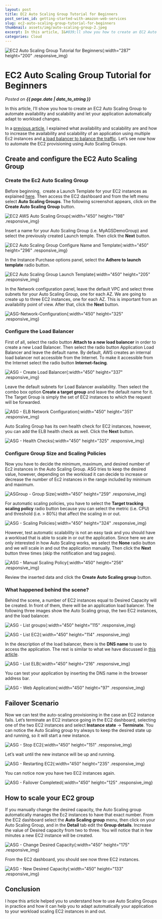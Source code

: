 ```yaml
---
layout: post
title: EC2 Auto Scaling Group Tutorial for Beginners
post_series_id: getting-started-with-amazon-web-services
slug: ec2-auto-scaling-group-tutorial-for-beginners
thumbnail: assets/img/auto-scaling-group-2.jpeg
excerpt: In this article, I&#039;ll show you how to create an EC2 Auto Scaling Group to automate the availability and scalability of your EC2 instances.
categories: Cloud
---
```


![EC2 Auto Scaling Group Tutorial for Beginners](assets/img/auto-scaling-group-2.jpeg){:width="287" height="200" .responsive_img}

# EC2 Auto Scaling Group Tutorial for Beginners
_Posted on **{{ page.date | date_to_string }}**_

In this article, I’ll show you how to create an EC2 Auto Scaling Group to automate availability and scalability and let your application automatically adapt to workload changes.

In a [previous article](how-to-increase-amazon-ec2-availability-and-scalability), I explained what availability and scalability are and how to increase the availability and scalability of an application using multiple Ec2 instances and [a load balancer to balance the traffic](elastic-load-balancer-tutorial). Let’s see now how to automate the EC2 provisioning using Auto Scaling Groups.

## Create and configure the EC2 Auto Scaling Group

### Create the Ec2 Auto Scaling Group

Before beginning,  create a Launch Template for your EC2 instances as explained [here](definitive-amazon-ec2-tutorial-step-by-step-guide-beginners). Then access the EC2 dashboard and from the left menu select **Auto Scaling Groups**. The following screenshot appears, click on the **Create Auto Scaling Group** button.

![EC2 AWS Auto Scaling Group](assets/img/1-AutoScalingGroup-Menu.png){:width="450" height="198" .responsive_img}

Insert a name for your Auto Scaling Group (i.e. MyAGSDemoGroup) and select the previously created Launch temple. Then click the **Next** button.

![EC2 Auto Scaling Group Configure Name and Template](assets/img/2-AutoScalingGroup-SetName.png){:width="450" height="296" .responsive_img}

In the Instance Purchase options panel, select the **Adhere to launch template** radio button.

![EC2 Auto Scaling Group Launch Template](assets/img/3-AutoScalingGroup-LaunchTemplate.png){:width="450" height="205" .responsive_img}

In the Network configuration panel, leave the default VPC and select three subnets for your Auto Scaling Group, one for each AZ. We are going to create up to three EC2 instances, one for each AZ. This is important from an availability point of view. After that, click the **Next** button.

![ASG-Network-Configuration](assets/img/4-AutoScalingGroup-Network-Configuration.png){:width="450" height="325" .responsive_img}

### Configure the Load Balancer

First of all, select the radio button **Attach to a new load balancer** in order to create a new Load Balancer. Then select the radio button Application Load Balancer and leave the default name. By default, AWS creates an internal load balancer not accessible from the Internet. To make it accessible from the Internet select the radio button **Internet-facing**.

![ASG - Create Load Balancer](assets/img/5-AutoScalingGroup-Create-Load-Balancer.png){:width="450" height="337" .responsive_img}

Leave the default subnets for Load Balancer availability. Then select the combo box option **Create a target group** and leave the default name for it. The Target Group is simply the set of EC2 instances to which the request will be forwarded.

![ASG - ELB Network Configuration](assets/img/6-AutoScalingGroup-ELB-Network-Configuration.png){:width="450" height="351" .responsive_img}

Auto Scaling Group has its own health check for EC2 instances, however, you can add the ELB health check as well. Click the **Next** button.

![ASG - Health Checks](assets/img/7-AutoScalingGroup-Health-Checks.png){:width="450" height="325" .responsive_img}

### Configure Group Size and Scaling Policies

Now you have to decide the minimum, maximum, and desired number of Ec2 instances in the Auto Scaling Group. ASG tries to keep the desired value, however, depending on the workload it can decide to increase or decrease the number of Ec2 instances in the range included by minimum and maximum.

![ASGroup - Group Size](assets/img/8-AutoScalingGroup-Group-Size.png){:width="450" height="259" .responsive_img}

For automatic scaling policies, you have to select the **Target tracking scaling policy** radio button because you can select the metric (i.e. CPU) and threshold (i.e. > 80%) that affect the scaling in or out.

![ASG - Scaling Policies](assets/img/9-AutoScalingGroup-Scaling-Policies.png){:width="450" height="324" .responsive_img}

However, test automatic scalability is not an easy task and you should have a workload that is able to scale in or out the application. Since here we are only interested in how Auto Scaling works, we select the **None** radio button and we will scale in and out the application manually. Then click the **Next** button three times (skip the notification and tag pages).

![ASG - Manual Scaling Policy](assets/img/10-AutoScalingGroup-Manual-Scaling-Policy.png){:width="450" height="256" .responsive_img}

Review the inserted data and click the **Create Auto Scaling group** button.

### What happened behind the scene?

Behind the scene, a number of EC2 instances equal to Desired Capacity will be created. In front of them, there will be an application load balancer. The following three images show the Auto Scaling group, the two EC2 instances, and the load balancer.

![ASG - List groups](assets/img/11-AutoScalingGroup-List.png){:width="450" height="115" .responsive_img}

![ASG - List EC2](assets/img/12-AutoScalingGroup-Show-EC2.png){:width="450" height="114" .responsive_img}

In the description of the load balancer, there is the **DNS name** to use to access the application. The rest is similar to what we have discussed in [this article](elastic-load-balancer-tutorial).

![ASG - List ELB](assets/img/13-AutoScalingGroup-List-ELB.png){:width="450" height="216" .responsive_img}

You can test your application by inserting the DNS name in the browser address bar.

![ASG - Web Application](assets/img/19-AutoScalingGroup-Web-Application.png){:width="450" height="97" .responsive_img}

## Failover Scenario

Now we can test the auto-scaling provisioning in the case an EC2 instance fails. Let’s terminate an EC2 instance going in the EC2 dashboard, selecting one of the two EC2 instances and select **Instance state** -> **Terminate**. You can notice the Auto Scaling group try always to keep the desired state up and running, so it will start a new instance.

![ASG - Stop EC2](assets/img/14-AutoScalingGroup-Stop-EC2.png){:width="450" height="151" .responsive_img}

Let’s wait until the new instance will be up and running.

![ASG - Restarting EC2](assets/img/15-AutoScalingGroup-Restarting-EC2.png){:width="450" height="235" .responsive_img}

You can notice now you have two EC2 instances again.

![ASG - Failover Completed](assets/img/16-AutoScalingGroup-Failover-Completed.png){:width="450" height="125" .responsive_img}

## How to scale your EC2 group

If you manually change the desired capacity, the Auto Scaling group automatically manages the Ec2 instances to have that exact number. From the EC2 dashboard select the **Auto Scaling group** menu, then click on your Auto Scaling Group, and in the **Detail** tab edit the **Group details**. Increase the value of Desired capacity from two to three. You will notice that in few minutes a new EC2 instance will be created.

![ASG - Change Desired Capacity](assets/img/17-AutoScalingGroup-Change-Desired-Capacity.png){:width="450" height="175" .responsive_img}

From the EC2 dashboard, you should see now three EC2 instances.

![ASG - New Desired Capacity](assets/img/18-AutoScalingGroup-New-Desired-Capacity.png){:width="450" height="133" .responsive_img}

## Conclusion

I hope this article helped you to understand how to use Auto Scaling Groups in practice and how it can help you to adapt automatically your application to your workload scaling EC2 instances in and out.